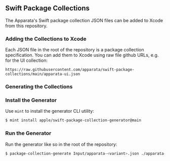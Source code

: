 
## Swift Package Collections

The Apparata's Swift package collection JSON files can be added to Xcode from this repository.

### Adding the Collections to Xcode

Each JSON file in the root of the repository is a package collection specification. You can add them to Xcode using raw file github URLs, e.g. for the UI collection:

```
https://raw.githubusercontent.com/apparata/swift-package-collections/main/apparata-ui.json
```

### Generating the Collections

### Install the Generator

Use `mint` to install the generator CLI utility:

```bash
$ mint install apple/swift-package-collection-generator@main
```

### Run the Generator

Run the generator like so in the root of the repository:

```bash
$ package-collection-generate Input/apparata-<variant>.json ./apparata-<variant>.json --auth-token <github personal auth token>
```
